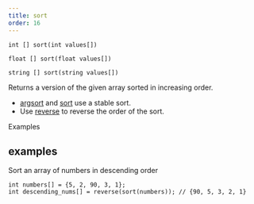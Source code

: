 ```yaml
---
title: sort
order: 16
---
```

`int [] sort(int values[])`

`float [] sort(float values[])`

`string [] sort(string values[])`

Returns a version of the given array sorted in increasing order.

- [argsort](/en/houdini-vex/arrays/argsort "Returns the indices of a sorted version of an array.") and [sort](/en/houdini-vex/arrays/sort "Returns the array sorted in increasing order.") use a stable sort.
- Use [reverse](/en/houdini-vex/arrays/reverse "Returns an array or string in reverse order.") to reverse the order of the sort.

Examples

## examples

Sort an array of numbers in descending order

```vex
int numbers[] = {5, 2, 90, 3, 1};
int descending_nums[] = reverse(sort(numbers)); // {90, 5, 3, 2, 1}

```

